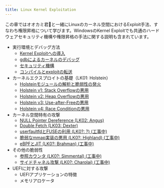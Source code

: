 ```yaml
---
title: Linux Kernel Exploitation
---
```

この章ではオオカミ君🐺と一緒にLinuxのカーネル空間におけるExploit手法、すなわち権限昇格について学びます。WindowsのKernel Exploitでも共通のハードウェアセキュリティ機構や権限昇格の手法に関する説明も含まれています。

- 実行環境とデバッグ方法
  - [Kernel Exploitへの導入](introduction/introduction.html)
  - [gdbによるカーネルのデバッグ](introduction/debugging.html)
  - [セキュリティ機構](introduction/security.html)
  - [コンパイルとexploitの転送](introduction/compile-and-transfer.html)
- カーネルエクスプロイトの基礎（LK01: Holstein）
  - [Holsteinモジュールの解析と脆弱性の発火](LK01/welcome-to-holstein.html)
  - [Holstein v1: Stack Overflowの悪用](LK01/stack_overflow.html)
  - [Holstein v2: Heap Overflowの悪用](LK01/heap_overflow.html)
  - [Holstein v3: Use-after-Freeの悪用](LK01/use_after_free.html)
  - [Holstein v4: Race Conditionの悪用](LK01/race_condition.html)
- カーネル空間特有の攻撃
  - [NULL Pointer Dereference (LK02: Angus)](LK02/null_ptr_deref.html)
  - [Double Fetch (LK03: Dexter)](LK03/double_fetch.html)
  - [userfaultfdとFUSEの利用 (LK0?: ?) (工事中)](#)
  - [脆弱なmmap実装の悪用 (LK0?: Highland) (工事中)](#)
  - [eBPFとJIT (LK0?: Brahman) (工事中)](#)
- その他の脆弱性
  - [参照カウンタ (LK0?: Simmental) (工事中)](#)
  - [サイドチャネル攻撃 (LK0?: Charolai) (工事中)](#)
- UEFIに対する攻撃
  - UEFIアプリケーションの特徴
  - メモリアロケータ
